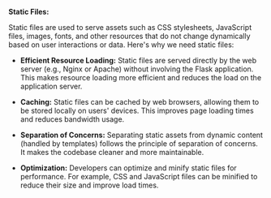 
**Static Files:**

Static files are used to serve assets such as CSS stylesheets, JavaScript files, images, fonts, and other resources that do not change dynamically based on user interactions or data. Here's why we need static files:

- **Efficient Resource Loading:** Static files are served directly by the web server (e.g., Nginx or Apache) without involving the Flask application. This makes resource loading more efficient and reduces the load on the application server.

- **Caching:** Static files can be cached by web browsers, allowing them to be stored locally on users' devices. This improves page loading times and reduces bandwidth usage.

- **Separation of Concerns:** Separating static assets from dynamic content (handled by templates) follows the principle of separation of concerns. It makes the codebase cleaner and more maintainable.

- **Optimization:** Developers can optimize and minify static files for performance. For example, CSS and JavaScript files can be minified to reduce their size and improve load times.
